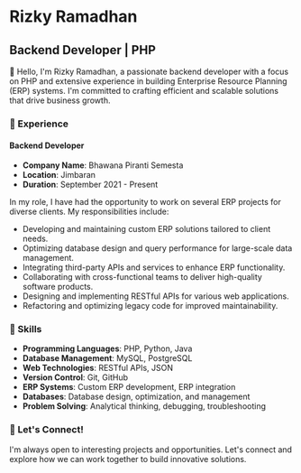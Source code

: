 # Rizky Ramadhan

## Backend Developer | PHP

👋 Hello, I'm Rizky Ramadhan, a passionate backend developer with a focus on PHP and extensive experience in building Enterprise Resource Planning (ERP) systems. I'm committed to crafting efficient and scalable solutions that drive business growth.

### 💼 Experience

#### Backend Developer
- **Company Name**: Bhawana Piranti Semesta
- **Location**: Jimbaran
- **Duration**: September 2021 - Present

In my role, I have had the opportunity to work on several ERP projects for diverse clients. My responsibilities include:

- Developing and maintaining custom ERP solutions tailored to client needs.
- Optimizing database design and query performance for large-scale data management.
- Integrating third-party APIs and services to enhance ERP functionality.
- Collaborating with cross-functional teams to deliver high-quality software products.
- Designing and implementing RESTful APIs for various web applications.
- Refactoring and optimizing legacy code for improved maintainability.

### 🌟 Skills

- **Programming Languages**: PHP, Python, Java
- **Database Management**: MySQL, PostgreSQL
- **Web Technologies**: RESTful APIs, JSON
- **Version Control**: Git, GitHub
- **ERP Systems**: Custom ERP development, ERP integration
- **Databases**: Database design, optimization, and management
- **Problem Solving**: Analytical thinking, debugging, troubleshooting


### 📢 Let's Connect!

I'm always open to interesting projects and opportunities. Let's connect and explore how we can work together to build innovative solutions.
